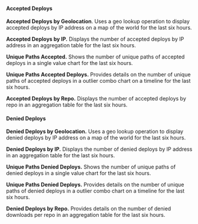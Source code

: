 <head>
  <meta name="robots" content="noindex" />
</head>

#### Accepted Deploys

**Accepted Deploys by Geolocation**. Uses a geo lookup operation to display accepted deploys by IP address on a map of the world for the last six hours.

**Accepted Deploys by IP.** Displays the number of accepted deploys by IP address in an aggregation table for the last six hours.

**Unique Paths Accepted.** Shows the number of unique paths of accepted deploys in a single value chart for the last six hours.

**Unique Paths Accepted Deploys.** Provides details on the number of unique paths of accepted deploys in a outlier combo chart on a timeline for the last six hours.

**Accepted Deploys by Repo.** Displays the number of accepted deploys by repo in an aggregation table for the last six hours.


#### Denied Deploys

**Denied Deploys by Geolocation.** Uses a geo lookup operation to display denied deploys by IP address on a map of the world for the last six hours.

**Denied Deploys by IP.** Displays the number of denied deploys by IP address in an aggregation table for the last six hours.

**Unique Paths Denied Deploys.** Shows the number of unique paths of denied deploys in a single value chart for the last six hours.

**Unique Paths Denied Deploys.** Provides details on the number of unique paths of denied deploys in a outlier combo chart on a timeline for the last six hours.

**Denied Deploys by Repo.** Provides details on the number of denied downloads per repo in an aggregation table for the last six hours.
